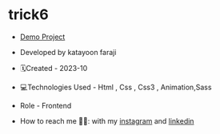 # trick6




- [Demo Project](https://katayoon-faraji-web.github.io/trick6/)

- Developed by katayoon faraji

- 🗓️Created - 2023-10

- 💻Technologies Used - Html , Css , Css3 , Animation,Sass

- Role - Frontend

- How to reach me 👩🏻: with my [instagram](https://instagram.com/katayoon_faraji_web) and [linkedin](https://www.linkedin.com/in/katayoon-faraji-web-3b722b207r)
